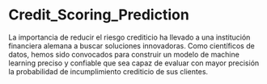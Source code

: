 # Credit_Scoring_Prediction
La importancia de reducir el riesgo crediticio ha llevado a una institución financiera alemana a buscar soluciones innovadoras. Como científicos de datos, hemos sido convocados para construir un modelo de machine learning preciso y confiable que sea capaz de evaluar con mayor precisión la probabilidad de incumplimiento crediticio de sus clientes.
